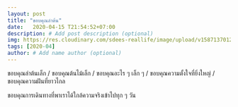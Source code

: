 ```yaml
---
layout: post
title: "ขอบคุณลำต้น"
date:   2020-04-15 T21:54:52+07:00
description: # Add post description (optional)
img: https://res.cloudinary.com/sdees-reallife/image/upload/v1587137012/IMG_1602.jpg # Add image post (optional)
tags: [2020-04]
author: # Add name author (optional)
---
```

ขอบคุณลำต้นเล็ก / ขอบคุณต้นไม้เล็ก / ขอบคุณอะไร ๆ เล็ก ๆ / ขอบคุณความตั้งใจที่ยิ่งใหญ่ / ขอบคุณความฝันที่ยาวไกล

<i class="fa fa-child" style="color:plum"></i>

ขอบคุณการเดินทางที่พาเราได้ใกล้ความจริงเข้าไปทุก ๆ วัน
